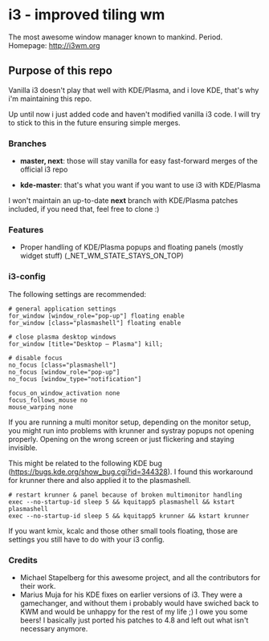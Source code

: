 # i3 - improved tiling wm

The most awesome window manager known to mankind. Period.
Homepage: http://i3wm.org

## Purpose of this repo

Vanilla i3 doesn't play that well with KDE/Plasma, and i love KDE, that's why i'm maintaining this repo.

Up until now i just added code and haven't modified vanilla i3 code. I will try to stick to this in the future ensuring simple merges.

### Branches

* **master, next**: those will stay vanilla for easy fast-forward merges of the official i3 repo

* **kde-master**: that's what you want if you want to use i3 with KDE/Plasma

I won't maintain an up-to-date **next** branch with KDE/Plasma patches included, if you need that, feel free to clone :)

### Features

* Proper handling of KDE/Plasma popups and floating panels (mostly widget stuff) (_NET_WM_STATE_STAYS_ON_TOP)

### i3-config

The following settings are recommended:

```
# general application settings
for_window [window_role="pop-up"] floating enable
for_window [class="plasmashell"] floating enable

# close plasma desktop windows
for_window [title="Desktop — Plasma"] kill;

# disable focus
no_focus [class="plasmashell"]
no_focus [window_role="pop-up"]
no_focus [window_type="notification"]

focus_on_window_activation none
focus_follows_mouse no
mouse_warping none
```

If you are running a multi monitor setup, depending on the monitor setup, you might run into problems with krunner and systray popups not opening properly. Opening on the wrong screen or just flickering and staying invisible.

This might be related to the following KDE bug (https://bugs.kde.org/show_bug.cgi?id=344328). 
I found this workaround for krunner there and also applied it to the plasmashell.

```
# restart krunner & panel because of broken multimonitor handling
exec --no-startup-id sleep 5 && kquitapp5 plasmashell && kstart plasmashell
exec --no-startup-id sleep 5 && kquitapp5 krunner && kstart krunner
```

If you want kmix, kcalc and those other small tools floating, those are settings you still have to do with your i3 config.

### Credits

* Michael Stapelberg for this awesome project, and all the contributors for their work.
* Marius Muja for his KDE fixes on earlier versions of i3. They were a gamechanger, and without them i probably would have swiched back to KWM and would be unhappy for the rest of my life ;) I owe you some beers! I basically just ported his patches to 4.8 and left out what isn't necessary anymore.
